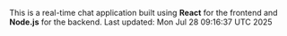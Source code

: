 This is a real-time chat application built using **React** for the frontend and **Node.js** for the backend.
Last updated: Mon Jul 28 09:16:37 UTC 2025
